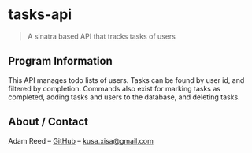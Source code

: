 # tasks-api
> A sinatra based API that tracks tasks of users

## Program Information

This API manages todo lists of users. Tasks can be found by user id, and filtered by completion. Commands also exist for marking tasks as completed, adding tasks and users to the database, and deleting tasks.

## About / Contact

Adam Reed – [GitHub](https://github.com/adamcreed/)
 – <kusa.xisa@gmail.com>
